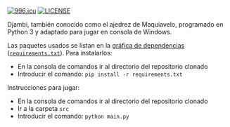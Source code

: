 [![996.icu](https://img.shields.io/badge/link-996.icu-red.svg)](https://996.icu/#/en_US)
[![LICENSE](https://img.shields.io/badge/license-Anti%20996-blue.svg)](https://github.com/996icu/996.ICU/blob/master/LICENSE)

Djambi, también conocido como el ajedrez de Maquiavelo, programado en Python 3 y adaptado para jugar en consola de Windows.

Las paquetes usados se listan en la [gráfica de dependencias](https://github.com/netotz/Djambi/network/dependencies) ([`requirements.txt`](../master/requirements.txt)). Para instalarlos:
 * En la consola de comandos ir al directorio del repositorio clonado
 * Introducir el comando: `pip install -r requirements.txt`

Instrucciones para jugar:
 * En la consola de comandos ir al directorio del repositorio clonado
 * Ir a la carpeta `src`
 * Introducir el comando: `python main.py`
